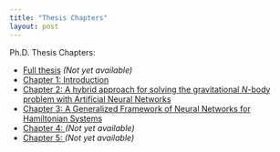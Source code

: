 ```yaml
---
title: "Thesis Chapters"
layout: post
---
```


Ph.D. Thesis Chapters:
- [Full thesis](Thesis.pdf) *(Not yet available)*
- [Chapter 1: Introduction](assets/pdfs/advanced-css-techniques.pdf)
- [Chapter 2: A hybrid approach for solving the gravitational *N*-body problem with Artificial Neural Networks](Chapter2.pdf)
- [Chapter 3: A Generalized Framework of Neural Networks for Hamiltonian Systems](Chapter3.pdf)
- [Chapter 4: ](Chapter4.pdf) *(Not yet available)*
- [Chapter 5: ](Chapter5.pdf) *(Not yet available)*

